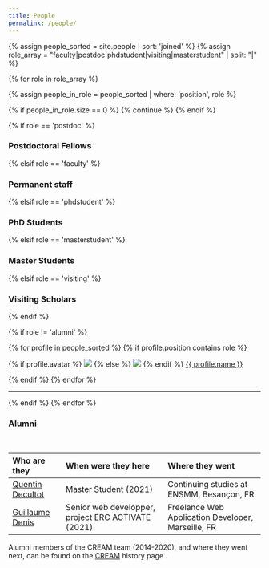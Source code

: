 ```yaml
---
title: People
permalink: /people/
---
```


{% assign people_sorted = site.people | sort: 'joined' %}
{% assign role_array = "faculty|postdoc|phdstudent|visiting|masterstudent" | split: "|" %}

{% for role in role_array %}

{% assign people_in_role = people_sorted | where: 'position', role %}

<!-- Skip section if there's nobody -->
{% if people_in_role.size == 0 %}
  {% continue %}
{% endif %}

<div class="pos_header">
{% if role == 'postdoc' %}
<h3>Postdoctoral Fellows</h3>
 {% elsif role == 'faculty' %}
<h3>Permanent staff</h3>
 {% elsif role == 'phdstudent' %}
<h3>PhD Students</h3>
 {% elsif role == 'masterstudent' %}
<h3>Master Students</h3>
 {% elsif role == 'visiting' %}
<h3>Visiting Scholars</h3>
<!--  {% elsif role == 'alumni' %} 
<h3>Alumni</h3> -->
{% endif %}
</div>

{% if role != 'alumni' %}
<div class="content list people">
  {% for profile in people_sorted %}
    {% if profile.position contains role %}
      <div class="list-item-people">
        <p class="list-post-title">
          {% if profile.avatar %}
            <a href="{{ site.baseurl }}{{ profile.url }}"><img class="profile-thumbnail" src="{{site.baseurl}}/images/people/{{profile.avatar}}"></a>
          {% else %}
            <a href="{{ site.baseurl }}{{ profile.url }}"><img class="profile-thumbnail" src="http://evansheline.com/wp-content/uploads/2011/02/facebook-Storm-Trooper.jpg"></a>
          {% endif %}
          <a class="name" href="{{ site.baseurl }}{{ profile.url }}">{{ profile.name }}</a>
        </p>
      </div>    
    {% endif %}
  {% endfor %}
</div>
<hr>


{% endif %}
{% endfor %}


<div class="pos_header">
<h3>Alumni</h3>
</div>

<br>

| Who are they | When were they here | Where they went |
| :------------- |:-------------| :-----------|
| [Quentin Decultot](https://www.linkedin.com/in/quentin-décultot-b41b62202) | Master Student (2021) | Continuing studies at ENSMM, Besançon, FR |
| [Guillaume Denis](https://www.linkedin.com/in/gudenis/) | Senior web developper, project ERC ACTIVATE (2021) | Freelance Web Application Developer, Marseille, FR |


Alumni members of the CREAM team (2014-2020), and where they went next, can be found on the [CREAM]({{site.baseurl}}/cream) history page .  
